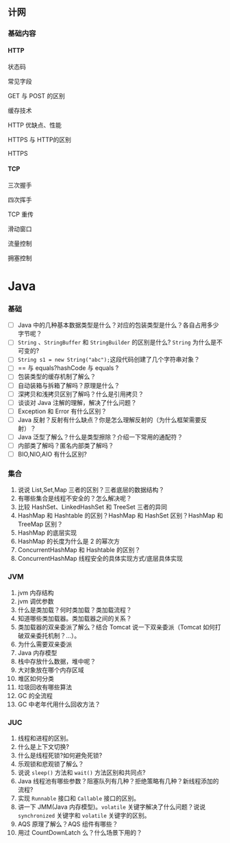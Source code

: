 ## 计网

### 基础内容

#### HTTP

状态码

常见字段

GET 与 POST 的区别

缓存技术

HTTP 优缺点、性能

HTTPS 与 HTTP的区别

HTTPS

#### TCP

三次握手

四次挥手

TCP 重传

滑动窗口

流量控制

拥塞控制

# Java 

### 基础

- [ ] Java 中的几种基本数据类型是什么？对应的包装类型是什么？各自占用多少字节呢？
- [ ] `String` 、`StringBuffer` 和 `StringBuilder` 的区别是什么? `String` 为什么是不可变的?
- [ ] `String s1 = new String("abc");`这段代码创建了几个字符串对象？
- [ ] == 与 equals?hashCode 与 equals ?
- [ ] 包装类型的缓存机制了解么？
- [ ] 自动装箱与拆箱了解吗？原理是什么？
- [ ] 深拷贝和浅拷贝区别了解吗？什么是引用拷贝？
- [ ] 谈谈对 Java 注解的理解，解决了什么问题？
- [ ] Exception 和 Error 有什么区别？
- [ ] Java 反射？反射有什么缺点？你是怎么理解反射的（为什么框架需要反射）？
- [ ] Java 泛型了解么？什么是类型擦除？介绍一下常用的通配符？
- [ ] 内部类了解吗？匿名内部类了解吗？
- [ ] BIO,NIO,AIO 有什么区别?

### 集合

1. 说说 List,Set,Map 三者的区别？三者底层的数据结构？
2. 有哪些集合是线程不安全的？怎么解决呢？
3. 比较 HashSet、LinkedHashSet 和 TreeSet 三者的异同
4. HashMap 和 Hashtable 的区别？HashMap 和 HashSet 区别？HashMap 和 TreeMap 区别？
5. HashMap 的底层实现
6. HashMap 的长度为什么是 2 的幂次方
7. ConcurrentHashMap 和 Hashtable 的区别？
8. ConcurrentHashMap 线程安全的具体实现方式/底层具体实现

### JVM

1. jvm 内存结构
2. jvm 调优参数
3. 什么是类加载？何时类加载？类加载流程？
4. 知道哪些类加载器。类加载器之间的关系？
5. 类加载器的双亲委派了解么？结合 Tomcat 说一下双亲委派（Tomcat 如何打破双亲委托机制？...）。
6. 为什么需要双亲委派
7. Java 内存模型
8. 栈中存放什么数据，堆中呢？
9. 大对象放在哪个内存区域
10. 堆区如何分类
11. 垃圾回收有哪些算法
12. GC 的全流程
13. GC 中老年代用什么回收方法？

### JUC

1. 线程和进程的区别。
2. 什么是上下文切换?
3. 什么是线程死锁?如何避免死锁?
4. 乐观锁和悲观锁了解么？
5. 说说 `sleep()` 方法和 `wait()` 方法区别和共同点?
6. Java 线程池有哪些参数？阻塞队列有几种？拒绝策略有几种？新线程添加的流程?
7. 实现 `Runnable` 接口和 `Callable` 接口的区别。
8. 讲一下 JMM(Java 内存模型)。`volatile` 关键字解决了什么问题？说说 `synchronized` 关键字和 `volatile` 关键字的区别。
9. AQS 原理了解么？AQS 组件有哪些？
10. 用过 CountDownLatch 么？什么场景下用的？
